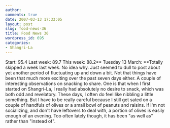 ```yaml
---
author:
comments: true
date: 2007-03-13 17:33:05
layout: post
slug: food-news-36
title: Food News 36
wordpress_id: 695
categories:
- Shangri-La
---
```


Start: 95.4 Last week: 89.7 This week: 88.2**
Tuesday 13 March: **Totally skipped a week last week. No idea why. Just seemed to dull to post about yet another period of fluctuating up and down a bit. Not that things have been that much more exciting over the past seven days either. A couple of interesting observations on snacking to share. One is that when I first started on Shangri-La, I really had absolutely no desire to snack, which was both odd and revelatory. These days, I often do feel like nibbling a little something. But I have to be really careful because I still get sated on a couple of handfuls of olives or a small bowl of peanuts and raisins. If I'm not socializing, and don't have leftovers to deal with, a portion of olives is easily enough of an evening. Too often lately though, it has been "as well as" rather than "instead of".

